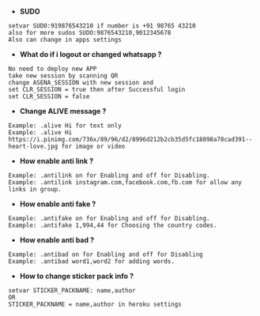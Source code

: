 * **SUDO**<br>
```
setvar SUDO:919876543210 if number is +91 98765 43210 
also for more sudos SUDO:9876543210,9012345678
Also can change in apps settings
```
* **What do if i logout or changed whatsapp ?**<br>
```
No need to deploy new APP 
take new session by scanning QR
change ASENA_SESSION with new session and
set CLR_SESSION = true then after Successful login
set CLR_SESSION = false
```
* **Change ALIVE message ?**<br>
```
Example: .alive Hi for text only
Example: .alive Hi https://i.pinimg.com/736x/89/96/d2/8996d212b2cb35d5fc18898a78cad391--heart-love.jpg for image or video
```
* **How enable anti link ?**<br>
```
Example: .antilink on for Enabling and off for Disabling.
Example: .antilink instagram.com,facebook.com,fb.com for allow any links in group.
```
* **How enable anti fake ?**<br>
```
Example: .antifake on for Enabling and off for Disabling.
Example: .antifake 1,994,44 for Choosing the country codes.
```
* **How enable anti bad ?**<br>
```
Example: .antibad on for Enabling and off for Disabling
Example: .antibad word1,word2 for adding words.
```
* **How to change sticker pack info ?**<br>
```
setvar STICKER_PACKNAME: name,author
OR
STICKER_PACKNAME = name,author in heroku settings
```